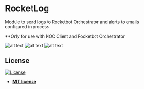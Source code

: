 # RocketLog

Module to send logs to Rocketbot Orchestrator and alerts to emails configured in process

**Only for use with NOC Client and Rocketbot Orchestrator

![alt text](https://raw.githubusercontent.com/rocketbot-cl/RocketLog/master/example/ROC-process.png)
![alt text](https://raw.githubusercontent.com/rocketbot-cl/RocketLog/master/example/ROC-process-email.png)
![alt text](https://raw.githubusercontent.com/rocketbot-cl/RocketLog/master/example/commands.png)

<h2>License</h2>

<p><a href="http://badges.mit-license.org" rel="nofollow"><img src="https://camo.githubusercontent.com/107590fac8cbd65071396bb4d04040f76cde5bde/687474703a2f2f696d672e736869656c64732e696f2f3a6c6963656e73652d6d69742d626c75652e7376673f7374796c653d666c61742d737175617265" alt="License" data-canonical-src="http://img.shields.io/:license-mit-blue.svg?style=flat-square" style="max-width:100%;"></a></p>

<ul>
  <li><strong><a href="http://opensource.org/licenses/mit-license.php" rel="nofollow">MIT license</a></strong></li>
</ul>  
